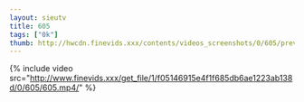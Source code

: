 ```yaml
--- 
layout: sieutv
title: 605
tags: ["0k"]
thumb: http://hwcdn.finevids.xxx/contents/videos_screenshots/0/605/preview.mp4.jpg
---
```

{% include video src="http://www.finevids.xxx/get_file/1/f05146915e4f1f685db6ae1223ab138d/0/605/605.mp4/" %} 
